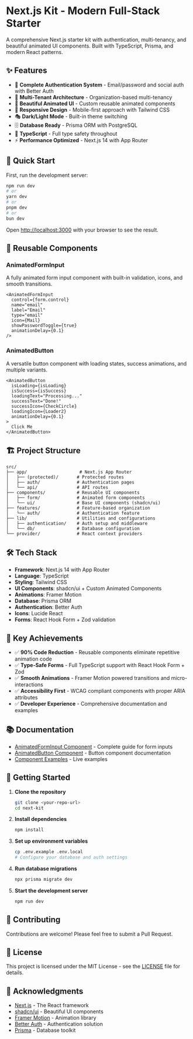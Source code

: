 # Next.js Kit - Modern Full-Stack Starter

A comprehensive Next.js starter kit with authentication, multi-tenancy, and beautiful animated UI components. Built with TypeScript, Prisma, and modern React patterns.

## ✨ Features

- 🔐 **Complete Authentication System** - Email/password and social auth with Better Auth
- 🏢 **Multi-Tenant Architecture** - Organization-based multi-tenancy
- 🎨 **Beautiful Animated UI** - Custom reusable animated components
- 📱 **Responsive Design** - Mobile-first approach with Tailwind CSS
- 🎭 **Dark/Light Mode** - Built-in theme switching
- 🗄️ **Database Ready** - Prisma ORM with PostgreSQL
- 🎯 **TypeScript** - Full type safety throughout
- ⚡ **Performance Optimized** - Next.js 14 with App Router

## 🚀 Quick Start

First, run the development server:

```bash
npm run dev
# or
yarn dev
# or
pnpm dev
# or
bun dev
```

Open [http://localhost:3000](http://localhost:3000) with your browser to see the result.

## 🎨 Reusable Components

### AnimatedFormInput

A fully animated form input component with built-in validation, icons, and smooth transitions.

```tsx
<AnimatedFormInput
  control={form.control}
  name="email"
  label="Email"
  type="email"
  icon={Mail}
  showPasswordToggle={true}
  animationDelay={0.1}
/>
```

### AnimatedButton

A versatile button component with loading states, success animations, and multiple variants.

```tsx
<AnimatedButton
  isLoading={isLoading}
  isSuccess={isSuccess}
  loadingText="Processing..."
  successText="Done!"
  successIcon={CheckCircle}
  loadingIcon={Loader2}
  animationDelay={0.1}
>
  Click Me
</AnimatedButton>
```

## 🏗️ Project Structure

```
src/
├── app/                    # Next.js App Router
│   ├── (protected)/       # Protected routes
│   ├── auth/              # Authentication pages
│   └── api/               # API routes
├── components/            # Reusable UI components
│   ├── form/              # Animated form components
│   └── ui/                # Base UI components (shadcn/ui)
├── features/              # Feature-based organization
│   └── auth/              # Authentication feature
├── lib/                   # Utilities and configurations
│   ├── authentication/    # Auth setup and middleware
│   └── db/                # Database configuration
└── provider/              # React context providers
```

## 🛠️ Tech Stack

- **Framework**: Next.js 14 with App Router
- **Language**: TypeScript
- **Styling**: Tailwind CSS
- **UI Components**: shadcn/ui + Custom Animated Components
- **Animations**: Framer Motion
- **Database**: Prisma ORM
- **Authentication**: Better Auth
- **Icons**: Lucide React
- **Forms**: React Hook Form + Zod validation

## 🎯 Key Achievements

- ✅ **90% Code Reduction** - Reusable components eliminate repetitive animation code
- ✅ **Type-Safe Forms** - Full TypeScript support with React Hook Form + Zod
- ✅ **Smooth Animations** - Framer Motion powered transitions and micro-interactions
- ✅ **Accessibility First** - WCAG compliant components with proper ARIA attributes
- ✅ **Developer Experience** - Comprehensive documentation and examples

## 📚 Documentation

- [AnimatedFormInput Component](./src/components/form/README.md) - Complete guide for form inputs
- [AnimatedButton Component](./src/components/form/animated-button.README.md) - Button component documentation
- [Component Examples](./src/components/form/animated-form-input.example.tsx) - Live examples

## 🚀 Getting Started

1. **Clone the repository**

   ```bash
   git clone <your-repo-url>
   cd next-kit
   ```

2. **Install dependencies**

   ```bash
   npm install
   ```

3. **Set up environment variables**

   ```bash
   cp .env.example .env.local
   # Configure your database and auth settings
   ```

4. **Run database migrations**

   ```bash
   npx prisma migrate dev
   ```

5. **Start the development server**
   ```bash
   npm run dev
   ```

## 🤝 Contributing

Contributions are welcome! Please feel free to submit a Pull Request.

## 📄 License

This project is licensed under the MIT License - see the [LICENSE](LICENSE) file for details.

## 🙏 Acknowledgments

- [Next.js](https://nextjs.org) - The React framework
- [shadcn/ui](https://ui.shadcn.com) - Beautiful UI components
- [Framer Motion](https://www.framer.com/motion/) - Animation library
- [Better Auth](https://www.better-auth.com) - Authentication solution
- [Prisma](https://www.prisma.io) - Database toolkit

